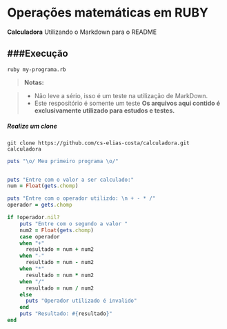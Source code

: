 # Operações matemáticas em RUBY




 **Calculadora** Utilizando o Markdown para o README

###Execução
----

```Shell
ruby my-programa.rb
```


> **Notas:**

> - Não leve a sério, isso é um teste na utilização de MarkDown.
> - Este respositório é somente um teste **Os arquivos aqui contido é exclusivamente utilizado para estudos e testes.** 

##### <i class="icon-download"></i> Realize um clone

```Shell
git clone https://github.com/cs-elias-costa/calculadora.git calculadora
```


```ruby
puts "\o/ Meu primeiro programa \o/"


puts "Entre com o valor a ser calculado:"
num = Float(gets.chomp)

puts "Entre com o operador utilizdo: \n + - * /"
operador = gets.chomp

if !operador.nil?
    puts "Entre com o segundo a valor "
    num2 = Float(gets.chomp)
    case operador
    when "+"
      resultado = num + num2
    when "-"
      resultado = num - num2
    when "*"
      resultado = num * num2
    when "/"
      resultado = num / num2
    else
      puts "Operador utilizado é invalido"
    end
    puts "Resultado: #{resultado}"
end
```